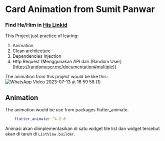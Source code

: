 # Card Animation from Sumit Panwar
### Find He/Him in [His Linkid](https://www.linkedin.com/in/sumit-coder/) 
This Project just practice of learing:
1. Animation
2. Clean architecture
3. Dependencies Injection
4. Http Request (Menggunakan API dari (Random User)[https://randomuser.me/documentation#multiple])

The animation from this project would be like this:
![WhatsApp Video 2023-07-13 at 16 59 58 (1)](https://user-images.githubusercontent.com/54527045/253243321-ba55c25e-66a9-42f7-9c64-41cad97c547d.gif)


## Animation
The animation would be use from packages flutter_animate.
```yaml
    flutter_animate: ^4.2.0
```

Animasi akan diimplementasikan di satu widget tile list
dan widget tersebut akan di taruh di `ListView.builder`.